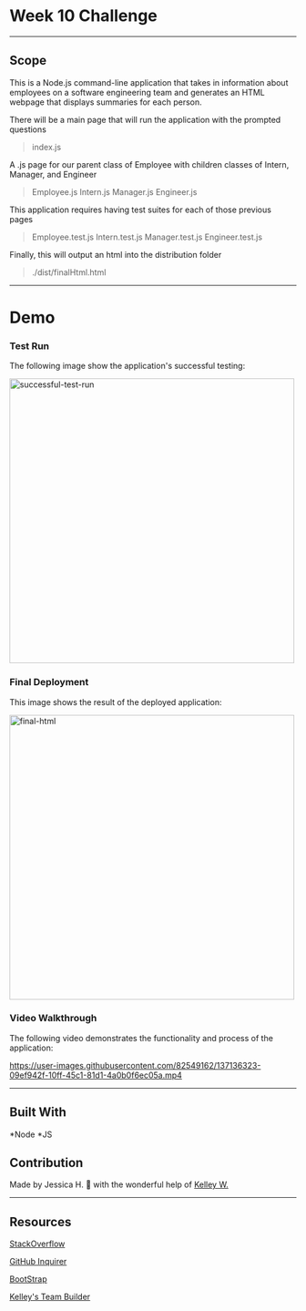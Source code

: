 # Week 10 Challenge

---

## Scope
This is a Node.js command-line application that takes in information about employees on a software engineering team and generates an HTML webpage that displays summaries for each person. 

There will be a main page that will run the application with the prompted questions
> index.js

A .js page for our parent class of Employee with children classes of Intern, Manager, and Engineer
> Employee.js Intern.js Manager.js Engineer.js

This application requires having test suites for each of those previous pages
> Employee.test.js Intern.test.js Manager.test.js Engineer.test.js

Finally, this will output an html into the distribution folder
> ./dist/finalHtml.html

---

# Demo

### Test Run
The following image show the application's successful testing:

<img width="500" alt="successful-test-run" src="https://user-images.githubusercontent.com/82549162/137129784-18871fe6-fb84-4583-bc27-6bb89f41d7cf.png">

### Final Deployment
This image shows the result of the deployed application:

<img width="500" alt="final-html" src="https://user-images.githubusercontent.com/82549162/137130707-d72ec505-4f00-438d-967c-cf70f37da017.png">

### Video Walkthrough
The following video demonstrates the functionality and process of the application:

https://user-images.githubusercontent.com/82549162/137136323-09ef942f-10ff-45c1-81d1-4a0b0f6ec05a.mp4

---

## Built With
*Node *JS

## Contribution
Made by Jessica H. 🖤 
with the wonderful help of <a href="https://github.com/kelleymarne">Kelley W.</a>

---

## Resources 

<a href="www.stackoverflow">StackOverflow</a>

<a href="https://github.com/SBoudrias/Inquirer.js/tree/master/packages/inquirer/examples">GitHub Inquirer</a>

<a href="https://getbootstrap.com/">BootStrap</a>

<a href="https://github.com/kelleymarne/Team-Profiles">Kelley's Team Builder</a>

